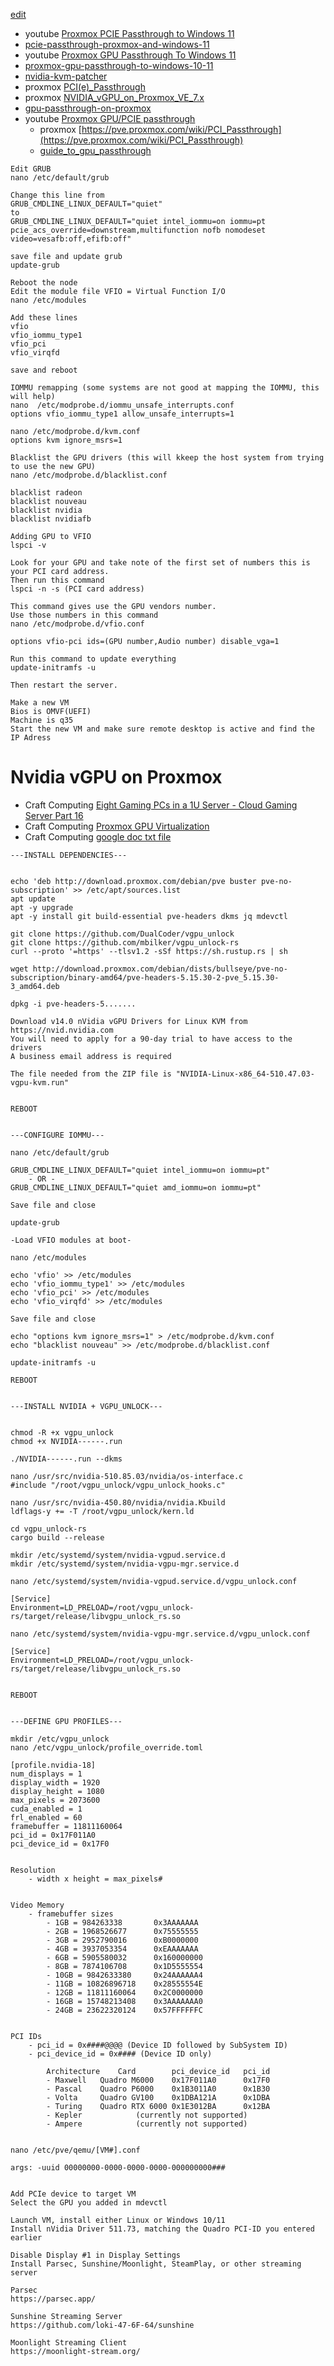 [edit]()

- youtube [Proxmox PCIE Passthrough to Windows 11](https://www.youtube.com/watch?v=c4Gp1O7jQcA)
- [pcie-passthrough-proxmox-and-windows-11](https://gulowsen.com/post/proxmox/pcie-passthrough-proxmox-and-windows-11/)
- youtube [Proxmox GPU Passthrough To Windows 11](https://www.youtube.com/watch?v=ecFtSFCJqSg)
- [proxmox-gpu-passthrough-to-windows-10-11](https://hsve.org/proxmox-gpu-passthrough-to-windows-10-11/)
- [nvidia-kvm-patcher](https://github.com/sk1080/nvidia-kvm-patcher)
- proxmox [PCI(e)_Passthrough](https://pve.proxmox.com/wiki/PCI(e)_Passthrough)
- proxmox [NVIDIA_vGPU_on_Proxmox_VE_7.x](https://pve.proxmox.com/wiki/NVIDIA_vGPU_on_Proxmox_VE_7.x#cite_note-4)
- [gpu-passthrough-on-proxmox](https://www.wundertech.net/how-to-set-up-gpu-passthrough-on-proxmox/)
- youtube [Proxmox GPU/PCIE passthrough](https://www.youtube.com/watch?v=5ce-CcYjqe8)
  - proxmox [https://pve.proxmox.com/wiki/PCI_Passthrough](https://pve.proxmox.com/wiki/PCI_Passthrough)
  - [guide_to_gpu_passthrough](https://www.reddit.com/r/homelab/comments/b5xpua/the_ultimate_beginners_guide_to_gpu_passthrough/?utm_medium=android_app&utm_source=share)
```
Edit GRUB
nano /etc/default/grub

Change this line from
GRUB_CMDLINE_LINUX_DEFAULT="quiet"
to
GRUB_CMDLINE_LINUX_DEFAULT="quiet intel_iommu=on iommu=pt pcie_acs_override=downstream,multifunction nofb nomodeset video=vesafb:off,efifb:off"

save file and update grub
update-grub

Reboot the node
Edit the module file VFIO = Virtual Function I/O
nano /etc/modules

Add these lines
vfio
vfio_iommu_type1
vfio_pci
vfio_virqfd

save and reboot

IOMMU remapping (some systems are not good at mapping the IOMMU, this will help)
nano  /etc/modprobe.d/iommu_unsafe_interrupts.conf
options vfio_iommu_type1 allow_unsafe_interrupts=1

nano /etc/modprobe.d/kvm.conf
options kvm ignore_msrs=1

Blacklist the GPU drivers (this will kkeep the host system from trying to use the new GPU)
nano /etc/modprobe.d/blacklist.conf

blacklist radeon
blacklist nouveau
blacklist nvidia
blacklist nvidiafb

Adding GPU to VFIO
lspci -v

Look for your GPU and take note of the first set of numbers this is your PCI card address.
Then run this command
lspci -n -s (PCI card address)

This command gives use the GPU vendors number.
Use those numbers in this command
nano /etc/modprobe.d/vfio.conf

options vfio-pci ids=(GPU number,Audio number) disable_vga=1

Run this command to update everything
update-initramfs -u

Then restart the server.

Make a new VM
Bios is OMVF(UEFI)
Machine is q35
Start the new VM and make sure remote desktop is active and find the IP Adress
```

# Nvidia vGPU on Proxmox
- Craft Computing [Eight Gaming PCs in a 1U Server - Cloud Gaming Server Part 16](https://www.youtube.com/watch?v=pIdCV1H1_88&t=198s)
- Craft Computing [Proxmox GPU Virtualization](https://www.youtube.com/watch?v=jTXPMcBqoi8)
- Craft Computing [google doc txt file](https://drive.google.com/drive/folders/1KHf-vxzUCGqsWZWOW0bXCvMhXh5EJxQl)

```
---INSTALL DEPENDENCIES---


echo 'deb http://download.proxmox.com/debian/pve buster pve-no-subscription' >> /etc/apt/sources.list
apt update
apt -y upgrade
apt -y install git build-essential pve-headers dkms jq mdevctl

git clone https://github.com/DualCoder/vgpu_unlock
git clone https://github.com/mbilker/vgpu_unlock-rs
curl --proto '=https' --tlsv1.2 -sSf https://sh.rustup.rs | sh

wget http://download.proxmox.com/debian/dists/bullseye/pve-no-subscription/binary-amd64/pve-headers-5.15.30-2-pve_5.15.30-3_amd64.deb 

dpkg -i pve-headers-5.......

Download v14.0 nVidia vGPU Drivers for Linux KVM from https://nvid.nvidia.com
You will need to apply for a 90-day trial to have access to the drivers
A business email address is required

The file needed from the ZIP file is "NVIDIA-Linux-x86_64-510.47.03-vgpu-kvm.run"


REBOOT


---CONFIGURE IOMMU---

nano /etc/default/grub

GRUB_CMDLINE_LINUX_DEFAULT="quiet intel_iommu=on iommu=pt"
	- OR -
GRUB_CMDLINE_LINUX_DEFAULT="quiet amd_iommu=on iommu=pt"

Save file and close

update-grub

-Load VFIO modules at boot-

nano /etc/modules

echo 'vfio' >> /etc/modules
echo 'vfio_iommu_type1' >> /etc/modules
echo 'vfio_pci' >> /etc/modules
echo 'vfio_virqfd' >> /etc/modules

Save file and close

echo "options kvm ignore_msrs=1" > /etc/modprobe.d/kvm.conf
echo "blacklist nouveau" >> /etc/modprobe.d/blacklist.conf

update-initramfs -u

REBOOT


---INSTALL NVIDIA + VGPU_UNLOCK---


chmod -R +x vgpu_unlock
chmod +x NVIDIA------.run

./NVIDIA------.run --dkms

nano /usr/src/nvidia-510.85.03/nvidia/os-interface.c
#include "/root/vgpu_unlock/vgpu_unlock_hooks.c"

nano /usr/src/nvidia-450.80/nvidia/nvidia.Kbuild
ldflags-y += -T /root/vgpu_unlock/kern.ld

cd vgpu_unlock-rs
cargo build --release

mkdir /etc/systemd/system/nvidia-vgpud.service.d
mkdir /etc/systemd/system/nvidia-vgpu-mgr.service.d

nano /etc/systemd/system/nvidia-vgpud.service.d/vgpu_unlock.conf

[Service]
Environment=LD_PRELOAD=/root/vgpu_unlock-rs/target/release/libvgpu_unlock_rs.so

nano /etc/systemd/system/nvidia-vgpu-mgr.service.d/vgpu_unlock.conf

[Service]
Environment=LD_PRELOAD=/root/vgpu_unlock-rs/target/release/libvgpu_unlock_rs.so


REBOOT


---DEFINE GPU PROFILES---

mkdir /etc/vgpu_unlock
nano /etc/vgpu_unlock/profile_override.toml

[profile.nvidia-18]
num_displays = 1
display_width = 1920
display_height = 1080
max_pixels = 2073600
cuda_enabled = 1
frl_enabled = 60
framebuffer = 11811160064
pci_id = 0x17F011A0
pci_device_id = 0x17F0


Resolution
	- width x height = max_pixels#


Video Memory
	- framebuffer sizes
		- 1GB = 984263338       0x3AAAAAAA
		- 2GB = 1968526677      0x75555555
		- 3GB = 2952790016      0xB0000000
		- 4GB = 3937053354      0xEAAAAAAA
		- 6GB = 5905580032      0x160000000
		- 8GB = 7874106708      0x1D5555554
		- 10GB = 9842633380     0x24AAAAAA4
		- 11GB = 10826896718    0x28555554E
		- 12GB = 11811160064    0x2C0000000
		- 16GB = 15748213408    0x3AAAAAAA0
		- 24GB = 23622320124    0x57FFFFFFC


PCI IDs
	- pci_id = 0x####@@@@ (Device ID followed by SubSystem ID)
	- pci_device_id = 0x#### (Device ID only)

		Architecture	Card		pci_device_id	pci_id
		- Maxwell	Quadro M6000	0x17F011A0	    0x17F0
		- Pascal	Quadro P6000	0x1B3011A0	    0x1B30
		- Volta		Quadro GV100	0x1DBA121A	    0x1DBA
		- Turing	Quadro RTX 6000	0x1E3012BA	    0x12BA
		- Kepler			(currently not supported)
		- Ampere 			(currently not supported)


nano /etc/pve/qemu/[VM#].conf

args: -uuid 00000000-0000-0000-0000-000000000###


Add PCIe device to target VM
Select the GPU you added in mdevctl

Launch VM, install either Linux or Windows 10/11
Install nVidia Driver 511.73, matching the Quadro PCI-ID you entered earlier

Disable Display #1 in Display Settings
Install Parsec, Sunshine/Moonlight, SteamPlay, or other streaming server

Parsec
https://parsec.app/

Sunshine Streaming Server
https://github.com/loki-47-6F-64/sunshine

Moonlight Streaming Client
https://moonlight-stream.org/
```
